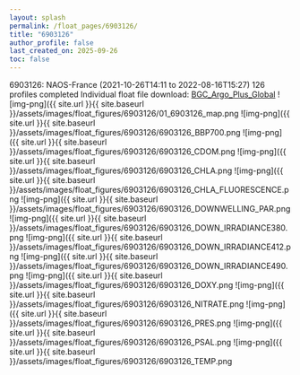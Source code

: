 ```yaml
---
layout: splash
permalink: /float_pages/6903126/
title: "6903126"
author_profile: false
last_created_on: 2025-09-26
toc: false
---
```

 
6903126: NAOS-France (2021-10-26T14:11 to 2022-08-16T15:27)
126 profiles completed
Individual float file download: [BGC_Argo_Plus_Global](https://ftp.soest.hawaii.edu/bgc_argo_plus/Individual_Floats/outliers_removed/6903126_Sprof_processed.nc)
![img-png]({{ site.url }}{{ site.baseurl }}/assets/images/float_figures/6903126/01_6903126_map.png
![img-png]({{ site.url }}{{ site.baseurl }}/assets/images/float_figures/6903126/6903126_BBP700.png
![img-png]({{ site.url }}{{ site.baseurl }}/assets/images/float_figures/6903126/6903126_CDOM.png
![img-png]({{ site.url }}{{ site.baseurl }}/assets/images/float_figures/6903126/6903126_CHLA.png
![img-png]({{ site.url }}{{ site.baseurl }}/assets/images/float_figures/6903126/6903126_CHLA_FLUORESCENCE.png
![img-png]({{ site.url }}{{ site.baseurl }}/assets/images/float_figures/6903126/6903126_DOWNWELLING_PAR.png
![img-png]({{ site.url }}{{ site.baseurl }}/assets/images/float_figures/6903126/6903126_DOWN_IRRADIANCE380.png
![img-png]({{ site.url }}{{ site.baseurl }}/assets/images/float_figures/6903126/6903126_DOWN_IRRADIANCE412.png
![img-png]({{ site.url }}{{ site.baseurl }}/assets/images/float_figures/6903126/6903126_DOWN_IRRADIANCE490.png
![img-png]({{ site.url }}{{ site.baseurl }}/assets/images/float_figures/6903126/6903126_DOXY.png
![img-png]({{ site.url }}{{ site.baseurl }}/assets/images/float_figures/6903126/6903126_NITRATE.png
![img-png]({{ site.url }}{{ site.baseurl }}/assets/images/float_figures/6903126/6903126_PRES.png
![img-png]({{ site.url }}{{ site.baseurl }}/assets/images/float_figures/6903126/6903126_PSAL.png
![img-png]({{ site.url }}{{ site.baseurl }}/assets/images/float_figures/6903126/6903126_TEMP.png
